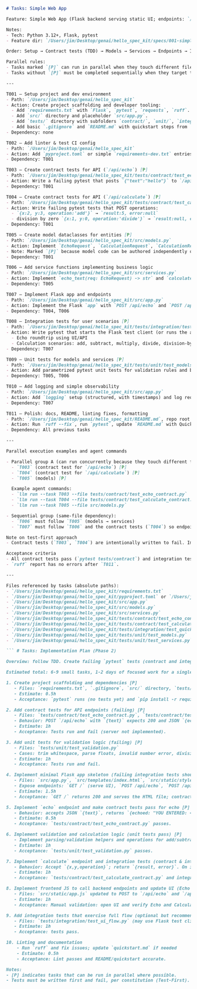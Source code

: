 ```markdown
# Tasks: Simple Web App

Feature: Simple Web App (Flask backend serving static UI; endpoints: `/api/echo`, `/api/calculate`)

Notes:
- Tech: Python 3.12+, Flask, pytest
- Feature dir: `/Users/jim/Desktop/genai/hello_spec_kit/specs/001-simple-web-application`

Order: Setup → Contract tests (TDD) → Models → Services → Endpoints → Integration → Polish

Parallel rules:
- Tasks marked `[P]` can run in parallel when they touch different files.
- Tasks without `[P]` must be completed sequentially when they target the same files.

---

T001 — Setup project and dev environment
- Path: `/Users/jim/Desktop/genai/hello_spec_kit`
- Action: Create project scaffolding and developer tooling:
  - Add `requirements.txt` with `Flask`, `pytest`, `requests`, `ruff`.
  - Add `src/` directory and placeholder `src/app.py`.
  - Add `tests/` directory with subfolders `contract/`, `unit/`, `integration/`.
  - Add basic `.gitignore` and `README.md` with quickstart steps from `quickstart.md`.
- Dependency: none

T002 — Add linter & test CI config
- Path: `/Users/jim/Desktop/genai/hello_spec_kit`
- Action: Add `pyproject.toml` or simple `requirements-dev.txt` entries and a GitHub Actions workflow `./.github/workflows/ci.yml` that installs `requirements.txt` and runs `ruff` + `pytest`.
- Dependency: T001

T003 — Create contract tests for API (`/api/echo`) [P]
- Path: `/Users/jim/Desktop/genai/hello_spec_kit/tests/contract/test_echo_contract.py`
- Action: Write a failing pytest that posts `{"text":"hello"}` to `/api/echo` and asserts response `{"echoed":"hello"}` and status 200.
- Dependency: T001

T004 — Create contract tests for API (`/api/calculate`) [P]
- Path: `/Users/jim/Desktop/genai/hello_spec_kit/tests/contract/test_calculate_contract.py`
- Action: Write failing pytest tests that POST operations:
  - `{x:2, y:3, operation:'add'}` → `result:5, error:null`
  - division by zero `{x:1, y:0, operation:'divide'}` → `result:null, error: <non-empty string>`
- Dependency: T001

T005 — Create model dataclasses for entities [P]
- Path: `/Users/jim/Desktop/genai/hello_spec_kit/src/models.py`
- Action: Implement `EchoRequest`, `CalculationRequest`, `CalculationResult` as Python dataclasses with validation helpers (parse floats, operation enum, division-by-zero handling).
- Note: Marked `[P]` because model code can be authored independently of contract tests; however tests expect these data structures eventually.
- Dependency: T001

T006 — Add service functions implementing business logic
- Path: `/Users/jim/Desktop/genai/hello_spec_kit/src/services.py`
- Action: Implement `echo_text(req: EchoRequest) -> str` and `calculate(req: CalculationRequest) -> CalculationResult` using models and validation rules.
- Dependency: T005

T007 — Implement Flask app and endpoints
- Path: `/Users/jim/Desktop/genai/hello_spec_kit/src/app.py`
- Action: Implement the Flask `app` with `POST /api/echo` and `POST /api/calculate` using service functions. Serve a minimal `static/index.html` for GET `/`.
- Dependency: T004, T006

T008 — Integration tests for user scenarios [P]
- Path: `/Users/jim/Desktop/genai/hello_spec_kit/tests/integration/test_quickstart_scenarios.py`
- Action: Write pytest that starts the Flask test client (or runs the app in-process) and covers:
  - Echo roundtrip using UI/API
  - Calculation scenarios: add, subtract, multiply, divide, division-by-zero handling
- Dependency: T007

T009 — Unit tests for models and services [P]
- Path: `/Users/jim/Desktop/genai/hello_spec_kit/tests/unit/test_models.py`, `/tests/unit/test_services.py`
- Action: Add parametrized pytest unit tests for validation rules and business logic (including edge cases like divide-by-zero).
- Dependency: T005, T006

T010 — Add logging and simple observability
- Path: `/Users/jim/Desktop/genai/hello_spec_kit/src/app.py`
- Action: Add `logging` setup (structured, with timestamps) and log requests and errors for `/api/calculate`.
- Dependency: T007

T011 — Polish: docs, README, linting fixes, formatting
- Path: `/Users/jim/Desktop/genai/hello_spec_kit/README.md`, repo root
- Action: Run `ruff --fix`, run `pytest`, update `README.md` with Quickstart and testing commands; ensure `requirements.txt` pins versions.
- Dependency: All previous tasks

---

Parallel execution examples and agent commands

- Parallel group A (can run concurrently because they touch different files):
  - `T003` (contract test for `/api/echo`) [P]
  - `T004` (contract test for `/api/calculate`) [P]
  - `T005` (models) [P]

  Example agent commands:
  - `llm run --task T003 --file tests/contract/test_echo_contract.py`
  - `llm run --task T004 --file tests/contract/test_calculate_contract.py`
  - `llm run --task T005 --file src/models.py`

- Sequential group (same-file dependency):
  - `T006` must follow `T005` (models → services)
  - `T007` must follow `T006` and the contract tests (`T004`) so endpoints map to contracts

Note on test-first approach
- Contract tests (`T003`, `T004`) are intentionally written to fail. Implementations (`T005`-`T007`) make them pass.

Acceptance criteria
- All contract tests pass (`pytest tests/contract`) and integration tests pass (`pytest tests/integration`).
- `ruff` report has no errors after `T011`.

---

Files referenced by tasks (absolute paths):
- `/Users/jim/Desktop/genai/hello_spec_kit/requirements.txt`
- `/Users/jim/Desktop/genai/hello_spec_kit/pyproject.toml` or `/Users/jim/Desktop/genai/hello_spec_kit/requirements-dev.txt`
- `/Users/jim/Desktop/genai/hello_spec_kit/src/app.py`
- `/Users/jim/Desktop/genai/hello_spec_kit/src/models.py`
- `/Users/jim/Desktop/genai/hello_spec_kit/src/services.py`
- `/Users/jim/Desktop/genai/hello_spec_kit/tests/contract/test_echo_contract.py`
- `/Users/jim/Desktop/genai/hello_spec_kit/tests/contract/test_calculate_contract.py`
- `/Users/jim/Desktop/genai/hello_spec_kit/tests/integration/test_quickstart_scenarios.py`
- `/Users/jim/Desktop/genai/hello_spec_kit/tests/unit/test_models.py`
- `/Users/jim/Desktop/genai/hello_spec_kit/tests/unit/test_services.py`

``` # Tasks: Implementation Plan (Phase 2)

Overview: follow TDD. Create failing `pytest` tests (contract and integration) then implement minimal code to satisfy them. Tasks are ordered by dependency: contracts/tests → models/validation → API endpoints → static UI wiring → polish.

Estimated total: 6-9 small tasks, 1-2 days of focused work for a single developer.

1. Create project scaffolding and dependencies [P]
   - Files: `requirements.txt`, `.gitignore`, `src/` directory, `tests/` structure
   - Estimate: 0.5h
   - Acceptance: `pytest` runs (no tests yet) and `pip install -r requirements.txt` completes.

2. Add contract tests for API endpoints (failing) [P]
   - Files: `tests/contract/test_echo_contract.py`, `tests/contract/test_calculate_contract.py`
   - Behavior: POST `/api/echo` with `{text}` expects 200 and JSON `{echoed: "YOU ENTERED: <text>"}`; POST `/api/calculate` with `{x,y,operation}` expects 200 and JSON `{result: number, error: null}` or `{result: null, error: <message>}` for errors.
   - Estimate: 1h
   - Acceptance: Tests run and fail (server not implemented).

3. Add unit tests for validation logic (failing) [P]
   - Files: `tests/unit/test_validation.py`
   - Cases: trim whitespace, parse floats, invalid number error, division by zero error
   - Estimate: 1h
   - Acceptance: Tests run and fail.

4. Implement minimal Flask app skeleton (failing integration tests should now start passing for static routes) [P]
   - Files: `src/app.py`, `src/templates/index.html`, `src/static/styles.css`, `src/static/app.js`
   - Expose endpoints: `GET /` (serve UI), `POST /api/echo`, `POST /api/calculate` (return 501 until implemented)
   - Estimate: 1.5h
   - Acceptance: `GET /` returns 200 and serves the HTML file; contract tests still fail because API not implemented.

5. Implement `echo` endpoint and make contract tests pass for echo [P]
   - Behavior: accepts JSON `{text}`, returns `{echoed: "YOU ENTERED: <trimmed text>"}`
   - Estimate: 0.5h
   - Acceptance: `tests/contract/test_echo_contract.py` passes.

6. Implement validation and calculation logic (unit tests pass) [P]
   - Implement parsing/validation helpers and operations for add/subtract/multiply/divide
   - Estimate: 1h
   - Acceptance: `tests/unit/test_validation.py` passes.

7. Implement `calculate` endpoint and integration tests (contract & integration pass) [P]
   - Behavior: Accept `{x,y,operation}`; return `{result, error}`. On invalid input or division by zero, return a 200 with `result: null` and an `error` string explaining the issue.
   - Estimate: 1h
   - Acceptance: `tests/contract/test_calculate_contract.py` and integration tests pass.

8. Implement frontend JS to call backend endpoints and update UI (Echo & Calculator) [P]
   - Files: `src/static/app.js` updated to POST to `/api/echo` and `/api/calculate` and display responses in output boxes; style buttons as specified.
   - Estimate: 1h
   - Acceptance: Manual validation: open UI and verify Echo and Calculator behaviors per acceptance scenarios.

9. Add integration tests that exercise full flow (optional but recommended)
   - Files: `tests/integration/test_ui_flow.py` (may use Flask test client)
   - Estimate: 1h
   - Acceptance: tests pass.

10. Linting and documentation
    - Run `ruff` and fix issues; update `quickstart.md` if needed
    - Estimate: 0.5h
    - Acceptance: Lint passes and README/quickstart accurate.

Notes:
- [P] indicates tasks that can be run in parallel where possible.
- Tests must be written first and fail, per constitution (Test-First). Implementations then make them pass.
